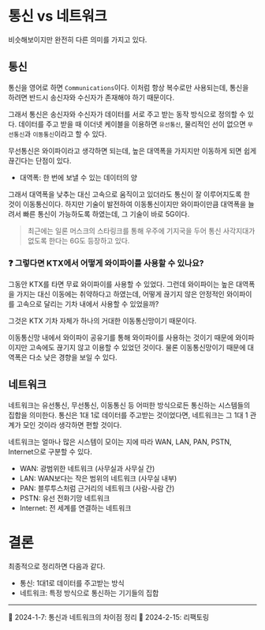 # 통신 vs 네트워크

비슷해보이지만 완전히 다른 의미를 가지고 있다.

## 통신

통신을 영어로 하면 `Communications`이다. 이처럼 항상 복수로만 사용되는데, 통신을 하려면 반드시 송신자와 수신자가 존재해야 하기 때문이다.

그래서 통신은 송신자와 수신자가 데이터를 서로 주고 받는 동작 방식으로 정의할 수 있다. 데이터를 주고 받을 때 이더넷 케이블을 이용하면 `유선통신`, 물리적인 선이 없으면 `무선통신`과 `이동통신`이라고 할 수 있다.

무선통신은 와이파이라고 생각하면 되는데, 높은 대역폭을 가지지만 이동하게 되면 쉽게 끊긴다는 단점이 있다.

* 대역폭: 한 번에 보낼 수 있는 데이터의 양

그래서 대역폭을 낮추는 대신 고속으로 움직이고 있더라도 통신이 잘 이루어지도록 한 것이 이동통신이다. 하지만 기술이 발전하여 이동통신이지만 와이파이만큼 대역폭을 늘려서 빠른 통신이 가능하도록 하였는데, 그 기술이 바로 5G이다.

> 최근에는 일론 머스크의 스타링크를 통해 우주에 기지국을 두어 통신 사각지대가 없도록 한다는 6G도 등장하고 있다.

### ❓ 그렇다면 KTX에서 어떻게 와이파이를 사용할 수 있나요?

그동안 KTX를 타면 무료 와이파이를 사용할 수 있었다. 그런데 와이파이는 높은 대역폭을 가지는 대신 이동에는 취약하다고 하였는데, 어떻게 끊기지 않은 안정적인 와이파이를 고속으로 달리는 기차 내에서 사용할 수 있었을까?

그것은 KTX 기차 자체가 하나의 거대한 이동통신망이기 때문이다.

이동통신망 내에서 와이파이 공유기를 통해 와이파이를 사용하는 것이기 때문에 와이파이지만 고속에도 끊기지 않고 이용할 수 있었던 것이다. 물론 이동통신망이기 때문에 대역폭은 다소 낮은 경향을 보일 수 있다.

## 네트워크

네트워크는 유선통신, 무선통신, 이동통신 등 어떠한 방식으로든 통신하는 시스템들의 집합을 의미한다. 통신은 1대 1로 데이터를 주고받는 것이었다면, 네트워크는 그 1대 1 관계가 모인 것이라 생각하면 편할 것이다.

네트워크는 얼마나 많은 시스템이 모이는 지에 따라 WAN, LAN, PAN, PSTN, Internet으로 구분할 수 있다.

- WAN: 광범위한 네트워크 (사무실과 사무실 간)
- LAN: WAN보다는 작은 범위의 네트워크 (사무실 내부)
- PAN: 블루투스처럼 근거리의 네트워크 (사람-사람 간)
- PSTN: 유선 전화기망 네트워크
- Internet: 전 세계를 연결하는 네트워크

# 결론

최종적으로 정리하면 다음과 같다.

- 통신: 1대1로 데이터를 주고받는 방식
- 네트워크: 특정 방식으로 통신하는 기기들의 집합

<hr/>

📌 2024-1-7: 통신과 네트워크의 차이점 정리
📌 2024-2-15: 리팩토링